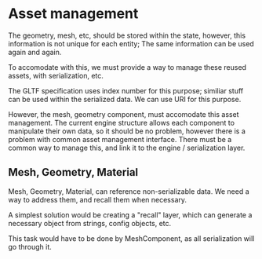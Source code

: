 # Asset management
The geometry, mesh, etc, should be stored within the state, however, this
information is not unique for each entity; The same information can be used
again and again.

To accomodate with this, we must provide a way to manage these reused assets,
with serialization, etc.

The GLTF specification uses index number for this purpose; similiar stuff can
be used within the serialized data. We can use URI for this purpose.

However, the mesh, geometry component, must accomodate this asset management.
The current engine structure allows each component to manipulate their own
data, so it should be no problem, however there is a problem with common asset
management interface. There must be a common way to manage this, and link it to
the engine / serialization layer.

## Mesh, Geometry, Material
Mesh, Geometry, Material, can reference non-serializable data. We need a way
to address them, and recall them when necessary.

A simplest solution would be creating a "recall" layer, which can generate a
necessary object from strings, config objects, etc.

This task would have to be done by MeshComponent, as all serialization will
go through it.
